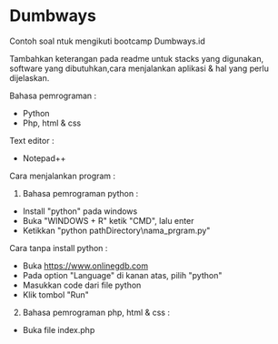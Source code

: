 # Dumbways
Contoh soal ntuk mengikuti bootcamp Dumbways.id

Tambahkan keterangan pada readme untuk stacks yang digunakan, software yang dibutuhkan,cara menjalankan aplikasi & hal yang perlu dijelaskan.

Bahasa pemrograman :
- Python
- Php, html & css

Text editor :
- Notepad++


Cara menjalankan program :

1. Bahasa pemrograman python :
- Install "python" pada windows
- Buka "WINDOWS + R" ketik "CMD", lalu enter
- Ketikkan "python pathDirectory\nama_prgram.py"

 Cara tanpa install python :
- Buka https://www.onlinegdb.com
- Pada option "Language" di kanan atas, pilih "python"
- Masukkan code dari file python
- Klik tombol "Run"


2. Bahasa pemrograman php, html & css :
- Buka file index.php



